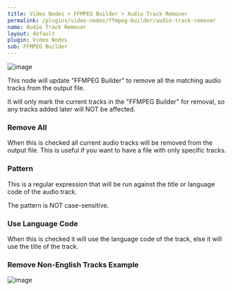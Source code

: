 ```yaml
---
title: Video Nodes > FFMPEG Builder > Audio Track Remover
permalink: /plugins/video-nodes/ffmpeg-builder/audio-track-remover
name: Audio Track Remover
layout: default
plugin: Video Nodes
sub: FFMPEG Builder
---
```


![image](https://user-images.githubusercontent.com/958400/164949012-1520e929-ff4b-4002-847a-e57cdbc3b04f.png)

This node will update "FFMPEG Builder" to remove all the matching audio tracks from the output file.  

It will only mark the current tracks in the "FFMPEG Builder" for removal, so any tracks added later will NOT be affected.

### Remove All
When this is checked all current audio tracks will be removed from the output file.  This is useful if you want to have a file with only specific tracks.

### Pattern
This is a regular expression that will be run against the title or language code of the audio track.

The pattern is NOT case-sensitive.

### Use Language Code
When this is checked it will use the language code of the track, else it will use the title of the track.


### Remove Non-English Tracks Example
![image](https://user-images.githubusercontent.com/958400/164949105-c434f247-902b-44e3-ab2f-acdf9e2a8af5.png)

